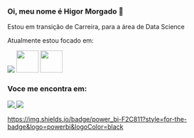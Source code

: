 ### Oi, meu nome é Higor Morgado 👋
Estou em transição de Carreira, para a área de Data Science

Atualmente estou focado em:

<div display="inline">
  <img src="https://img.shields.io/badge/power_bi-F2C811?style=for-the-badge&logo=powerbi&logoColor=black" />
  <img width="50" heigth="50" src="https://cdn.jsdelivr.net/gh/devicons/devicon/icons/python/python-original-wordmark.svg" />
  <img width="50" heigth="50" src="https://cdn.jsdelivr.net/gh/devicons/devicon/icons/pandas/pandas-original-wordmark.svg" />
 <div>
   
  
### Voce me encontra em:

<a href="https://www.linkedin.com/in/higor-morgado">
  <img src="https://img.shields.io/badge/linkedin-%230077B5.svg?style=for-the-badge&logo=linkedin&logoColor=white)" />
</a> 

<a href="https://www.instagram.com/higormorgado/">
  <img src="https://img.shields.io/badge/Instagram-%23E4405F.svg?style=for-the-badge&logo=Instagram&logoColor=white)" />
</a> 
   
  https://img.shields.io/badge/power_bi-F2C811?style=for-the-badge&logo=powerbi&logoColor=black 

          

<!--
**HigorMorgado/HigorMorgado** is a ✨ _special_ ✨ repository because its `README.md` (this file) appears on your GitHub profile.

Here are some ideas to get you started:

- 🔭 I’m currently working on ...
- 🌱 I’m currently learning ...
- 👯 I’m looking to collaborate on ...
- 🤔 I’m looking for help with ...
- 💬 Ask me about ...
- 📫 How to reach me: ...
- 😄 Pronouns: ...
- ⚡ Fun fact: ...
-->
